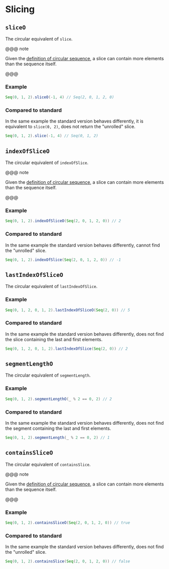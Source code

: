 # Slicing

## `sliceO`

The circular equivalent of `slice`.

@@@ note

Given the [definition of circular sequence](../what-is.html), a slice can contain more elements than the sequence itself.

@@@

### Example

```scala
Seq(0, 1, 2).sliceO(-1, 4) // Seq(2, 0, 1, 2, 0)
```

### Compared to standard

In the same example the standard version behaves differently,
it is equivalent to `slice(0, 2)`, does not return the "unrolled" slice.

```scala
Seq(0, 1, 2).slice(-1, 4) // Seq(0, 1, 2)
```

## `indexOfSliceO`

The circular equivalent of `indexOfSlice`.

@@@ note

Given the [definition of circular sequence](../what-is.html), a slice can contain more elements than the sequence itself.

@@@

### Example

```scala
Seq(0, 1, 2).indexOfSliceO(Seq(2, 0, 1, 2, 0)) // 2
```

### Compared to standard

In the same example the standard version behaves differently,
cannot find the "unrolled" slice.

```scala
Seq(0, 1, 2).indexOfSlice(Seq(2, 0, 1, 2, 0)) // -1
```

## `lastIndexOfSliceO`

The circular equivalent of `lastIndexOfSlice`.

### Example

```scala
Seq(0, 1, 2, 0, 1, 2).lastIndexOfSliceO(Seq(2, 0)) // 5
```

### Compared to standard

In the same example the standard version behaves differently,
does not find the slice containing the last and first elements.

```scala
Seq(0, 1, 2, 0, 1, 2).lastIndexOfSlice(Seq(2, 0)) // 2
```

## `segmentLengthO`

The circular equivalent of `segmentLength`.

### Example

```scala
Seq(0, 1, 2).segmentLengthO(_ % 2 == 0, 2) // 2
```

### Compared to standard

In the same example the standard version behaves differently,
does not find the segment containing the last and first elements.

```scala
Seq(0, 1, 2).segmentLength(_ % 2 == 0, 2) // 1
```

## `containsSliceO`

The circular equivalent of `containsSlice`.

@@@ note

Given the [definition of circular sequence](../what-is.html), a slice can contain more elements than the sequence itself.

@@@

### Example

```scala
Seq(0, 1, 2).containsSliceO(Seq(2, 0, 1, 2, 0)) // true
```

### Compared to standard

In the same example the standard version behaves differently,
does not find the "unrolled" slice.

```scala
Seq(0, 1, 2).containsSlice(Seq(2, 0, 1, 2, 0)) // false
```
